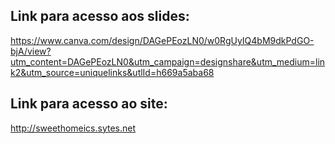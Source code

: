 ## Link para acesso aos slides:
https://www.canva.com/design/DAGePEozLN0/w0RgUyIQ4bM9dkPdGO-bjA/view?utm_content=DAGePEozLN0&utm_campaign=designshare&utm_medium=link2&utm_source=uniquelinks&utlId=h669a5aba68

## Link para acesso ao site:
http://sweethomeics.sytes.net